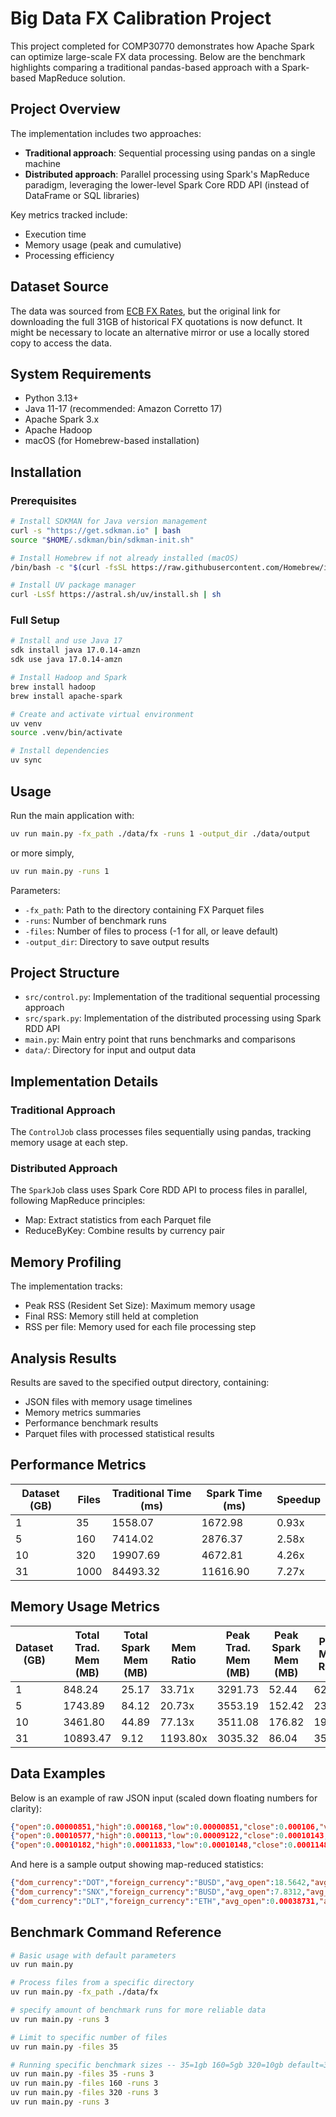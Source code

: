 # Big Data FX Calibration Project

This project completed for COMP30770 demonstrates how Apache Spark can optimize large-scale FX data processing. Below are the benchmark highlights comparing a traditional pandas-based approach with a Spark-based MapReduce solution.

## Project Overview

The implementation includes two approaches:
- **Traditional approach**: Sequential processing using pandas on a single machine
- **Distributed approach**: Parallel processing using Spark's MapReduce paradigm, leveraging the lower-level Spark Core RDD API (instead of DataFrame or SQL libraries)

Key metrics tracked include:
- Execution time
- Memory usage (peak and cumulative)
- Processing efficiency

## Dataset Source

The data was sourced from [ECB FX Rates](https://data.humdata.org/dataset/ecb-fx-rates), but the original link for downloading the full 31GB of historical FX quotations is now defunct. It might be necessary to locate an alternative mirror or use a locally stored copy to access the data.

## System Requirements

- Python 3.13+
- Java 11-17 (recommended: Amazon Corretto 17)
- Apache Spark 3.x
- Apache Hadoop
- macOS (for Homebrew-based installation)

## Installation

### Prerequisites

```bash
# Install SDKMAN for Java version management
curl -s "https://get.sdkman.io" | bash
source "$HOME/.sdkman/bin/sdkman-init.sh"

# Install Homebrew if not already installed (macOS)
/bin/bash -c "$(curl -fsSL https://raw.githubusercontent.com/Homebrew/install/HEAD/install.sh)"

# Install UV package manager
curl -LsSf https://astral.sh/uv/install.sh | sh
```

### Full Setup

```bash
# Install and use Java 17
sdk install java 17.0.14-amzn 
sdk use java 17.0.14-amzn 

# Install Hadoop and Spark
brew install hadoop
brew install apache-spark

# Create and activate virtual environment
uv venv
source .venv/bin/activate

# Install dependencies
uv sync
```

## Usage

Run the main application with:

```bash
uv run main.py -fx_path ./data/fx -runs 1 -output_dir ./data/output
```

or more simply,

```bash
uv run main.py -runs 1
```

Parameters:
- `-fx_path`: Path to the directory containing FX Parquet files
- `-runs`: Number of benchmark runs
- `-files`: Number of files to process (-1 for all, or leave default)
- `-output_dir`: Directory to save output results

## Project Structure

- `src/control.py`: Implementation of the traditional sequential processing approach
- `src/spark.py`: Implementation of the distributed processing using Spark RDD API
- `main.py`: Main entry point that runs benchmarks and comparisons
- `data/`: Directory for input and output data

## Implementation Details

### Traditional Approach
The `ControlJob` class processes files sequentially using pandas, tracking memory usage at each step.

### Distributed Approach
The `SparkJob` class uses Spark Core RDD API to process files in parallel, following MapReduce principles:
- Map: Extract statistics from each Parquet file
- ReduceByKey: Combine results by currency pair

## Memory Profiling

The implementation tracks:
- Peak RSS (Resident Set Size): Maximum memory usage
- Final RSS: Memory still held at completion
- RSS per file: Memory used for each file processing step

## Analysis Results

Results are saved to the specified output directory, containing:
- JSON files with memory usage timelines
- Memory metrics summaries
- Performance benchmark results
- Parquet files with processed statistical results

## Performance Metrics

| Dataset (GB) | Files | Traditional Time (ms) | Spark Time (ms) | Speedup |
|--------------|-------|------------------------|-----------------|---------|
| 1            | 35    | 1558.07               | 1672.98         | 0.93x   |
| 5            | 160   | 7414.02               | 2876.37         | 2.58x   |
| 10           | 320   | 19907.69              | 4672.81         | 4.26x   |
| 31           | 1000  | 84493.32              | 11616.90        | 7.27x   |

## Memory Usage Metrics

| Dataset (GB) | Total Trad. Mem (MB) | Total Spark Mem (MB) | Mem Ratio | Peak Trad. Mem (MB) | Peak Spark Mem (MB) | Peak Mem Ratio |
|--------------|----------------------|-----------------------|-----------|----------------------|---------------------|-----------------|
| 1            | 848.24              | 25.17                | 33.71x    | 3291.73             | 52.44               | 62.77x          |
| 5            | 1743.89             | 84.12                | 20.73x    | 3553.19             | 152.42              | 23.31x          |
| 10           | 3461.80             | 44.89                | 77.13x    | 3511.08             | 176.82              | 19.86x          |
| 31           | 10893.47            | 9.12                 | 1193.80x  | 3035.32             | 86.04               | 35.28x          |

## Data Examples

Below is an example of raw JSON input (scaled down floating numbers for clarity):

```json
{"open":0.00000851,"high":0.000168,"low":0.00000851,"close":0.000106,"volume":121635.1,"quote_asset_volume":13.7082,"number_of_trades":561,"taker_buy_base_asset_volume":39139,"taker_buy_quote_asset_volume":4.5967,"open_time":1608872400000}
{"open":0.00010577,"high":0.000113,"low":0.00009122,"close":0.00010143,"volume":68514.3,"quote_asset_volume":6.9906,"number_of_trades":523,"taker_buy_base_asset_volume":10134,"taker_buy_quote_asset_volume":1.0316,"open_time":1608872460000}
{"open":0.00010182,"high":0.00011833,"low":0.00010148,"close":0.00011481,"volume":58331.5,"quote_asset_volume":6.4322,"number_of_trades":414,"taker_buy_base_asset_volume":7388.6,"taker_buy_quote_asset_volume":0.8015,"open_time":1608872520000}
```

And here is a sample output showing map-reduced statistics:

```json
{"dom_currency":"DOT","foreign_currency":"BUSD","avg_open":18.5642,"avg_low":18.5448,"avg_close":18.5640,"total_volume":1172410368}
{"dom_currency":"SNX","foreign_currency":"BUSD","avg_open":7.8312,"avg_low":7.8268,"avg_close":7.8310,"total_volume":204238512}
{"dom_currency":"DLT","foreign_currency":"ETH","avg_open":0.00038731,"avg_low":0.00038709,"avg_close":0.00038729,"total_volume":686501120}
```

## Benchmark Command Reference

```bash
# Basic usage with default parameters
uv run main.py

# Process files from a specific directory
uv run main.py -fx_path ./data/fx

# specify amount of benchmark runs for more reliable data
uv run main.py -runs 3

# Limit to specific number of files
uv run main.py -files 35

# Running specific benchmark sizes -- 35=1gb 160=5gb 320=10gb default=31gb
uv run main.py -files 35 -runs 3 
uv run main.py -files 160 -runs 3
uv run main.py -files 320 -runs 3
uv run main.py -runs 3
```

